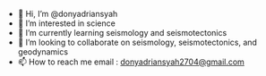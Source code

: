 - 👋 Hi, I’m @donyadriansyah
- 👀 I’m interested in science
- 🌱 I’m currently learning seismology and seismotectonics
- 💞️ I’m looking to collaborate on seismology, seismotectonics, and geodynamics
- 📫 How to reach me email : donyadriansyah2704@gmail.com

<!---
donyadriansyah/donyadriansyah is a ✨ special ✨ repository because its `README.md` (this file) appears on your GitHub profile.
You can click the Preview link to take a look at your changes.
--->
